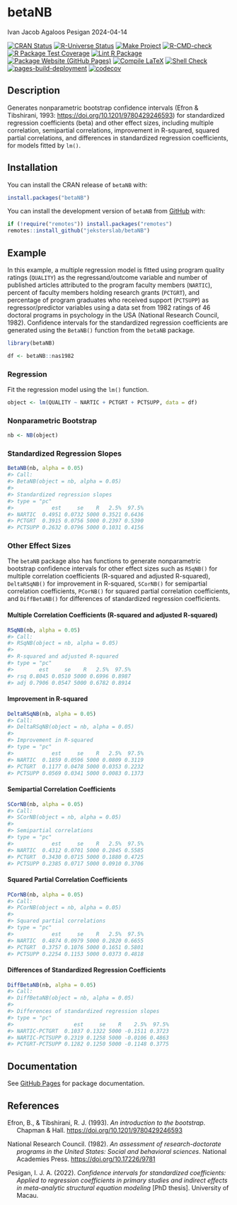 betaNB
================
Ivan Jacob Agaloos Pesigan
2024-04-14

<!-- README.md is generated from README.Rmd. Please edit that file -->
<!-- badges: start -->

[![CRAN
Status](https://www.r-pkg.org/badges/version/betaNB)](https://cran.r-project.org/package=betaNB)
[![R-Universe
Status](https://jeksterslab.r-universe.dev/badges/betaNB)](https://jeksterslab.r-universe.dev)
[![Make
Project](https://github.com/jeksterslab/betaNB/actions/workflows/make.yml/badge.svg)](https://github.com/jeksterslab/betaNB/actions/workflows/make.yml)
[![R-CMD-check](https://github.com/jeksterslab/betaNB/actions/workflows/check-full.yml/badge.svg)](https://github.com/jeksterslab/betaNB/actions/workflows/check-full.yml)
[![R Package Test
Coverage](https://github.com/jeksterslab/betaNB/actions/workflows/test-coverage.yml/badge.svg)](https://github.com/jeksterslab/betaNB/actions/workflows/test-coverage.yml)
[![Lint R
Package](https://github.com/jeksterslab/betaNB/actions/workflows/lint.yml/badge.svg)](https://github.com/jeksterslab/betaNB/actions/workflows/lint.yml)
[![Package Website (GitHub
Pages)](https://github.com/jeksterslab/betaNB/actions/workflows/pkgdown-gh-pages.yml/badge.svg)](https://github.com/jeksterslab/betaNB/actions/workflows/pkgdown-gh-pages.yml)
[![Compile
LaTeX](https://github.com/jeksterslab/betaNB/actions/workflows/latex.yml/badge.svg)](https://github.com/jeksterslab/betaNB/actions/workflows/latex.yml)
[![Shell
Check](https://github.com/jeksterslab/betaNB/actions/workflows/shellcheck.yml/badge.svg)](https://github.com/jeksterslab/betaNB/actions/workflows/shellcheck.yml)
[![pages-build-deployment](https://github.com/jeksterslab/betaNB/actions/workflows/pages/pages-build-deployment/badge.svg)](https://github.com/jeksterslab/betaNB/actions/workflows/pages/pages-build-deployment)
[![codecov](https://codecov.io/gh/jeksterslab/betaNB/branch/main/graph/badge.svg?token=KVLUET3DJ6)](https://codecov.io/gh/jeksterslab/betaNB)
<!-- badges: end -->

## Description

Generates nonparametric bootstrap confidence intervals (Efron &
Tibshirani, 1993: <https://doi.org/10.1201/9780429246593>) for
standardized regression coefficients (beta) and other effect sizes,
including multiple correlation, semipartial correlations, improvement in
R-squared, squared partial correlations, and differences in standardized
regression coefficients, for models fitted by `lm()`.

## Installation

You can install the CRAN release of `betaNB` with:

``` r
install.packages("betaNB")
```

You can install the development version of `betaNB` from
[GitHub](https://github.com/jeksterslab/betaNB) with:

``` r
if (!require("remotes")) install.packages("remotes")
remotes::install_github("jeksterslab/betaNB")
```

## Example

In this example, a multiple regression model is fitted using program
quality ratings (`QUALITY`) as the regressand/outcome variable and
number of published articles attributed to the program faculty members
(`NARTIC`), percent of faculty members holding research grants
(`PCTGRT`), and percentage of program graduates who received support
(`PCTSUPP`) as regressor/predictor variables using a data set from 1982
ratings of 46 doctoral programs in psychology in the USA (National
Research Council, 1982). Confidence intervals for the standardized
regression coefficients are generated using the `BetaNB()` function from
the `betaNB` package.

``` r
library(betaNB)
```

``` r
df <- betaNB::nas1982
```

### Regression

Fit the regression model using the `lm()` function.

``` r
object <- lm(QUALITY ~ NARTIC + PCTGRT + PCTSUPP, data = df)
```

### Nonparametric Bootstrap

``` r
nb <- NB(object)
```

### Standardized Regression Slopes

``` r
BetaNB(nb, alpha = 0.05)
#> Call:
#> BetaNB(object = nb, alpha = 0.05)
#> 
#> Standardized regression slopes
#> type = "pc"
#>            est     se    R   2.5%  97.5%
#> NARTIC  0.4951 0.0732 5000 0.3521 0.6436
#> PCTGRT  0.3915 0.0756 5000 0.2397 0.5390
#> PCTSUPP 0.2632 0.0796 5000 0.1031 0.4156
```

### Other Effect Sizes

The `betaNB` package also has functions to generate nonparametric
bootstrap confidence intervals for other effect sizes such as `RSqNB()`
for multiple correlation coefficients (R-squared and adjusted
R-squared), `DeltaRSqNB()` for improvement in R-squared, `SCorNB()` for
semipartial correlation coefficients, `PCorNB()` for squared partial
correlation coefficients, and `DiffBetaNB()` for differences of
standardized regression coefficients.

#### Multiple Correlation Coefficients (R-squared and adjusted R-squared)

``` r
RSqNB(nb, alpha = 0.05)
#> Call:
#> RSqNB(object = nb, alpha = 0.05)
#> 
#> R-squared and adjusted R-squared
#> type = "pc"
#>        est     se    R   2.5%  97.5%
#> rsq 0.8045 0.0510 5000 0.6996 0.8987
#> adj 0.7906 0.0547 5000 0.6782 0.8914
```

#### Improvement in R-squared

``` r
DeltaRSqNB(nb, alpha = 0.05)
#> Call:
#> DeltaRSqNB(object = nb, alpha = 0.05)
#> 
#> Improvement in R-squared
#> type = "pc"
#>            est     se    R   2.5%  97.5%
#> NARTIC  0.1859 0.0596 5000 0.0809 0.3119
#> PCTGRT  0.1177 0.0478 5000 0.0353 0.2232
#> PCTSUPP 0.0569 0.0341 5000 0.0083 0.1373
```

#### Semipartial Correlation Coefficients

``` r
SCorNB(nb, alpha = 0.05)
#> Call:
#> SCorNB(object = nb, alpha = 0.05)
#> 
#> Semipartial correlations
#> type = "pc"
#>            est     se    R   2.5%  97.5%
#> NARTIC  0.4312 0.0701 5000 0.2845 0.5585
#> PCTGRT  0.3430 0.0715 5000 0.1880 0.4725
#> PCTSUPP 0.2385 0.0717 5000 0.0910 0.3706
```

#### Squared Partial Correlation Coefficients

``` r
PCorNB(nb, alpha = 0.05)
#> Call:
#> PCorNB(object = nb, alpha = 0.05)
#> 
#> Squared partial correlations
#> type = "pc"
#>            est     se    R   2.5%  97.5%
#> NARTIC  0.4874 0.0979 5000 0.2820 0.6655
#> PCTGRT  0.3757 0.1076 5000 0.1651 0.5801
#> PCTSUPP 0.2254 0.1153 5000 0.0373 0.4818
```

#### Differences of Standardized Regression Coefficients

``` r
DiffBetaNB(nb, alpha = 0.05)
#> Call:
#> DiffBetaNB(object = nb, alpha = 0.05)
#> 
#> Differences of standardized regression slopes
#> type = "pc"
#>                   est     se    R    2.5%  97.5%
#> NARTIC-PCTGRT  0.1037 0.1322 5000 -0.1511 0.3723
#> NARTIC-PCTSUPP 0.2319 0.1258 5000 -0.0106 0.4863
#> PCTGRT-PCTSUPP 0.1282 0.1250 5000 -0.1148 0.3775
```

## Documentation

See [GitHub Pages](https://jeksterslab.github.io/betaNB/index.html) for
package documentation.

## References

<div id="refs" class="references csl-bib-body hanging-indent"
line-spacing="2">

<div id="ref-Efron-Tibshirani-1993" class="csl-entry">

Efron, B., & Tibshirani, R. J. (1993). *An introduction to the
bootstrap*. Chapman & Hall. <https://doi.org/10.1201/9780429246593>

</div>

<div id="ref-NationalResearchCouncil-1982" class="csl-entry">

National Research Council. (1982). *An assessment of research-doctorate
programs in the United States: Social and behavioral sciences*. National
Academies Press. <https://doi.org/10.17226/9781>

</div>

<div id="ref-Pesigan-2022" class="csl-entry">

Pesigan, I. J. A. (2022). *Confidence intervals for standardized
coefficients: Applied to regression coefficients in primary studies and
indirect effects in meta-analytic structural equation modeling* \[PhD
thesis\]. University of Macau.

</div>

</div>
